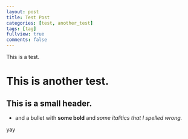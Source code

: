 ```yaml
---
layout: post
title: Test Post
categories: [test, another_test]
tags: [tag]
fullview: true
comments: false
---
```


This is a test.

# This is another test.

## This is a small header.
- and a bullet with **some bold** and *some italitics that I spelled wrong.*

yay

